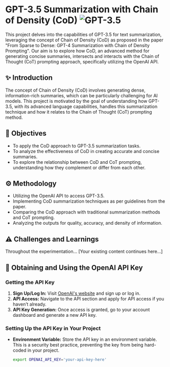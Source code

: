 # GPT-3.5 Summarization with Chain of Density (CoD) ![GPT-3.5](https://img.shields.io/badge/GPT--3.5-Enabled-brightgreen)

This project delves into the capabilities of GPT-3.5 for text summarization, leveraging the concept of Chain of Density (CoD) as proposed in the paper "From Sparse to Dense: GPT-4 Summarization with Chain of Density Prompting". Our aim is to explore how CoD, an advanced method for generating concise summaries, intersects and interacts with the Chain of Thought (CoT) prompting approach, specifically utilizing the OpenAI API.

## :sparkles: Introduction

The concept of Chain of Density (CoD) involves generating dense, information-rich summaries, which can be particularly challenging for AI models. This project is motivated by the goal of understanding how GPT-3.5, with its advanced language capabilities, handles this summarization technique and how it relates to the Chain of Thought (CoT) prompting method. 

## :dart: Objectives

- To apply the CoD approach to GPT-3.5 summarization tasks.
- To analyze the effectiveness of CoD in creating accurate and concise summaries.
- To explore the relationship between CoD and CoT prompting, understanding how they complement or differ from each other.

## :gear: Methodology

- Utilizing the OpenAI API to access GPT-3.5.
- Implementing CoD summarization techniques as per guidelines from the paper.
- Comparing the CoD approach with traditional summarization methods and CoT prompting.
- Analyzing the outputs for quality, accuracy, and density of information.

## :warning: Challenges and Learnings

Throughout the experimentation... [Your existing content continues here...]

## :key: Obtaining and Using the OpenAI API Key

### Getting the API Key

1. **Sign Up/Log In:** Visit [OpenAI's website](https://openai.com/) and sign up or log in.
2. **API Access:** Navigate to the API section and apply for API access if you haven’t already.
3. **API Key Generation:** Once access is granted, go to your account dashboard and generate a new API key.

### Setting Up the API Key in Your Project

- **Environment Variable:** Store the API key in an environment variable. This is a security best practice, preventing the key from being hard-coded in your project.
  
  ```bash
  export OPENAI_API_KEY='your-api-key-here'
